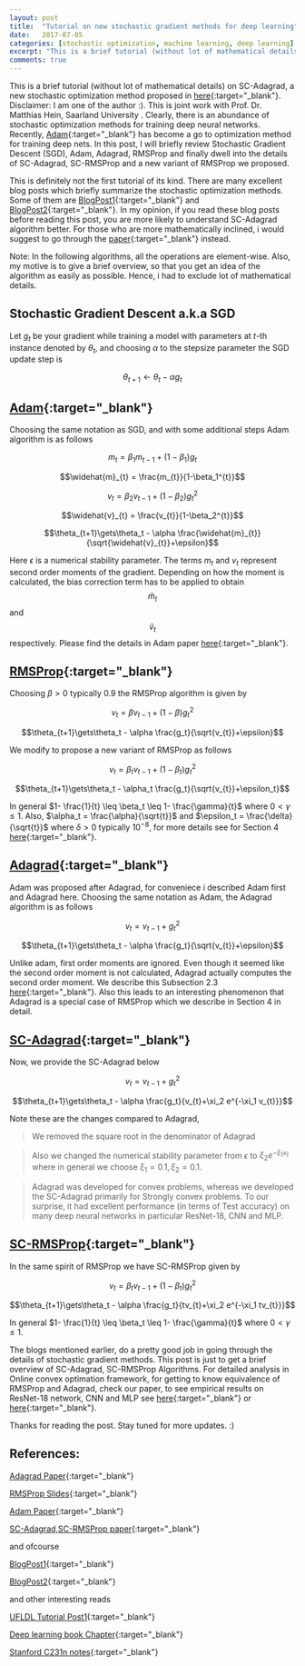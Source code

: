 ```yaml
---
layout: post
title:  "Tutorial on new stochastic gradient methods for deep learning"
date:   2017-07-05 
categories: [stochastic optimization, machine learning, deep learning]
excerpt: "This is a brief tutorial (without lot of mathematical details) on SC-Adagrad, a new stochastic optimization method proposed in ICML paper <a href='http://www.ml.uni-saarland.de/Publications/MukHei-VariantsRMSPropAdagradLogRegret.pdf' target='_blank' ><b>here</b></a> . Disclaimer: I am one of the author :). This is joint work with Prof. Dr. Matthias Hein, Saarland University. Clearly, there is an abundance of stochastic optimization methods for training deep neural networks. Recently, Adam has become a go to optimization method for training deep nets. In this post, I will briefly review Stochastic Gradient Descent (SGD), Adam, Adagrad, RMSProp and finally dwell into the details of SC-Adagrad, SC-RMSProp and a new variant of RMSProp we proposed."
comments: true
---
```

This is a brief tutorial (without lot of mathematical details) on SC-Adagrad, a new stochastic optimization method proposed in [here](http://www.ml.uni-saarland.de/Publications/MukHei-VariantsRMSPropAdagradLogRegret.pdf){:target="_blank"}. Disclaimer: I am one of the author :). This is joint work with Prof. Dr. Matthias Hein, Saarland University . Clearly, there is an abundance of stochastic optimization methods for training deep neural networks. Recently, [Adam](https://arxiv.org/pdf/1412.6980.pdf){:target="_blank"} has become a go to optimization method for training deep nets. In this post, I will briefly review Stochastic Gradient Descent (SGD), Adam, Adagrad, RMSProp and finally dwell into the details of SC-Adagrad, SC-RMSProp and a new variant of RMSProp we proposed.

This is definitely not the first tutorial of its kind. There are many excellent blog posts which briefly summarize the stochastic optimization methods. Some of them are [BlogPost1](http://sebastianruder.com/optimizing-gradient-descent/){:target="_blank"} and [BlogPost2](http://colinraffel.com/wiki/stochastic_optimization_techniques){:target="_blank"}. In my opinion, if you read these blog posts before reading this post, you are more likely to understand SC-Adagrad algorithm better. For those who are more mathematically inclined, i would suggest to go through the [paper](http://www.ml.uni-saarland.de/Publications/MukHei-VariantsRMSPropAdagradLogRegret.pdf){:target="_blank"} instead.

Note: In the following algorithms, all the operations are element-wise. Also, my motive is to give a brief overview, so that you get an idea of the algorithm as easily as possible. Hence, i had to exclude lot of mathematical details.

## Stochastic Gradient Descent a.k.a SGD 

Let $g_t$  be your gradient while training a model with parameters at $t$-th instance denoted by $\theta_t$, and choosing $\alpha$ to the stepsize parameter the SGD update step is

$$\theta_{t+1}\gets\theta_t - \alpha g_t$$

## [Adam](https://arxiv.org/pdf/1412.6980.pdf){:target="_blank"}   

Choosing the same notation as SGD, and with some additional steps Adam algorithm is as follows

$$m_{t} = \beta_1 m_{t-1} + (1-\beta_1)g_{t}$$

$$\widehat{m}_{t} = \frac{m_{t}}{1-\beta_1^{t}}$$

$$v_{t} = \beta_2 v_{t-1} + (1-\beta_2)g_{t}^2$$

$$\widehat{v}_{t} = \frac{v_{t}}{1-\beta_2^{t}}$$

$$\theta_{t+1}\gets\theta_t - \alpha \frac{\widehat{m}_{t}}{\sqrt{\widehat{v}_{t}}+\epsilon}$$

Here $\epsilon$ is a numerical stability parameter. The terms $m_{t}$ and $v_{t}$ represent second order moments of the gradient. Depending on how the moment is calculated, the bias correction term has to be applied to obtain $$\widehat{m}_{t}$$ and $$\widehat{v}_{t}$$ respectively. Please find the details in Adam paper [here](https://arxiv.org/pdf/1412.6980.pdf){:target="_blank"}.

## [RMSProp](http://www.cs.toronto.edu/~tijmen/csc321/slides/lecture_slides_lec6.pdf){:target="_blank"}

Choosing $\beta > 0$ typically $0.9$ the RMSProp algorithm is given by

$$v_{t} = \beta v_{t-1} + (1-\beta) g_{t}^2$$

$$\theta_{t+1}\gets\theta_t - \alpha \frac{g_t}{\sqrt{v_{t}}+\epsilon}$$

We modify to propose a new variant of RMSProp as follows

$$v_{t} = \beta_t v_{t-1} + (1-\beta_t) g_{t}^2$$

$$\theta_{t+1}\gets\theta_t - \alpha_t \frac{g_t}{\sqrt{v_{t}}+\epsilon_t}$$

In general $1- \frac{1}{t} \leq \beta_t \leq 1- \frac{\gamma}{t}$ where $0<\gamma \leq 1$. Also, $\alpha_t = \frac{\alpha}{\sqrt{t}}$ and $\epsilon_t = \frac{\delta}{\sqrt{t}}$  where $\delta > 0$ typically $10^{-8}$, for more details see for Section 4  [here](http://www.ml.uni-saarland.de/Publications/MukHei-VariantsRMSPropAdagradLogRegret.pdf){:target="_blank"}.

## [Adagrad](http://www.magicbroom.info/Papers/DuchiHaSi10.pdf){:target="_blank"}

Adam was proposed after Adagrad, for conveniece i described Adam first and Adagrad here. Choosing the same notation as Adam, the Adagrad algorithm is as follows 


$$v_{t} = v_{t-1} + g_{t}^2$$

$$\theta_{t+1}\gets\theta_t - \alpha \frac{g_t}{\sqrt{v_{t}}+\epsilon}$$

Unlike adam, first order moments are ignored. Even though it seemed like the second order moment is not calculated, Adagrad actually computes the second order moment. We describe this Subsection 2.3 [here](http://www.ml.uni-saarland.de/Publications/MukHei-VariantsRMSPropAdagradLogRegret.pdf){:target="_blank"}. Also this leads to an interesting phenomenon that Adagrad is a special case of RMSProp which we describe in Section 4 in detail.

## [SC-Adagrad](http://www.ml.uni-saarland.de/Publications/MukHei-VariantsRMSPropAdagradLogRegret.pdf){:target="_blank"}

Now, we provide the SC-Adagrad below

$$v_{t} = v_{t-1} + g_{t}^2$$

$$\theta_{t+1}\gets\theta_t - \alpha \frac{g_t}{v_{t}+\xi_2 e^{-\xi_1 v_{t}}}$$

Note these are the changes compared to Adagrad, 

> We removed the square root in the denominator of Adagrad

> Also we changed the numerical stability parameter from $\epsilon$ to $\xi_2 e^{-\xi_1 v_{t}}$ where  in general we choose $\xi_1=0.1, \xi_2=0.1$.

> Adagrad was developed for convex problems, whereas we developed the SC-Adagrad primarily for Strongly convex problems. To our surprise, it had excellent performance (in terms of Test accuracy) on many deep neural networks in particular ResNet-18, CNN and MLP.


## [SC-RMSProp](http://www.ml.uni-saarland.de/Publications/MukHei-VariantsRMSPropAdagradLogRegret.pdf){:target="_blank"}
In the same spirit of RMSProp we have SC-RMSProp given by

$$v_{t} = \beta_t v_{t-1} + (1-\beta_t) g_{t}^2$$

$$\theta_{t+1}\gets\theta_t - \alpha \frac{g_t}{tv_{t}+\xi_2 e^{-\xi_1 tv_{t}}}$$


In general $1- \frac{1}{t} \leq \beta_t \leq 1- \frac{\gamma}{t}$ where $0<\gamma \leq 1$. 

The blogs mentioned earlier, do a pretty good job in going through the details of stochastic gradient methods. This post is just to get a brief overview of SC-Adagrad, SC-RMSProp Algorithms. For detailed analysis in Online convex optimation framework, for getting to know equivalence of RMSProp and Adagrad, check our paper, to see empirical results on ResNet-18 network, CNN and MLP see [here](http://www.ml.uni-saarland.de/Publications/MukHei-VariantsRMSPropAdagradLogRegret.pdf){:target="_blank"} or [here](http://www.ml.uni-saarland.de/Publications/MukHei-VariantsRMSPropAdagradLogRegretLongVersion.pdf){:target="_blank"}.



Thanks for reading the post. Stay tuned for more updates. :)

## References:

[Adagrad Paper](http://www.magicbroom.info/Papers/DuchiHaSi10.pdf){:target="_blank"}

[RMSProp Slides](http://www.cs.toronto.edu/~tijmen/csc321/slides/lecture_slides_lec6.pdf){:target="_blank"}

[Adam Paper](https://arxiv.org/pdf/1412.6980.pdf){:target="_blank"}

[SC-Adagrad,SC-RMSProp paper](http://www.ml.uni-saarland.de/Publications/MukHei-VariantsRMSPropAdagradLogRegret.pdf){:target="_blank"}

and ofcourse

[BlogPost1](http://sebastianruder.com/optimizing-gradient-descent/){:target="_blank"}

[BlogPost2](http://colinraffel.com/wiki/stochastic_optimization_techniques){:target="_blank"}

and other interesting reads

[UFLDL Tutorial Post1](http://ufldl.stanford.edu/tutorial/supervised/OptimizationStochasticGradientDescent/){:target="_blank"}

[Deep learning book Chapter](http://www.deeplearningbook.org/contents/optimization.html){:target="_blank"}

[Stanford C231n notes](http://cs231n.github.io/optimization-1/){:target="_blank"}
<!-- TODO: Motivation, more details fill in other algorithms aswell
Give Code aswell maybe github repo
Add resnet, cnn exps -->
